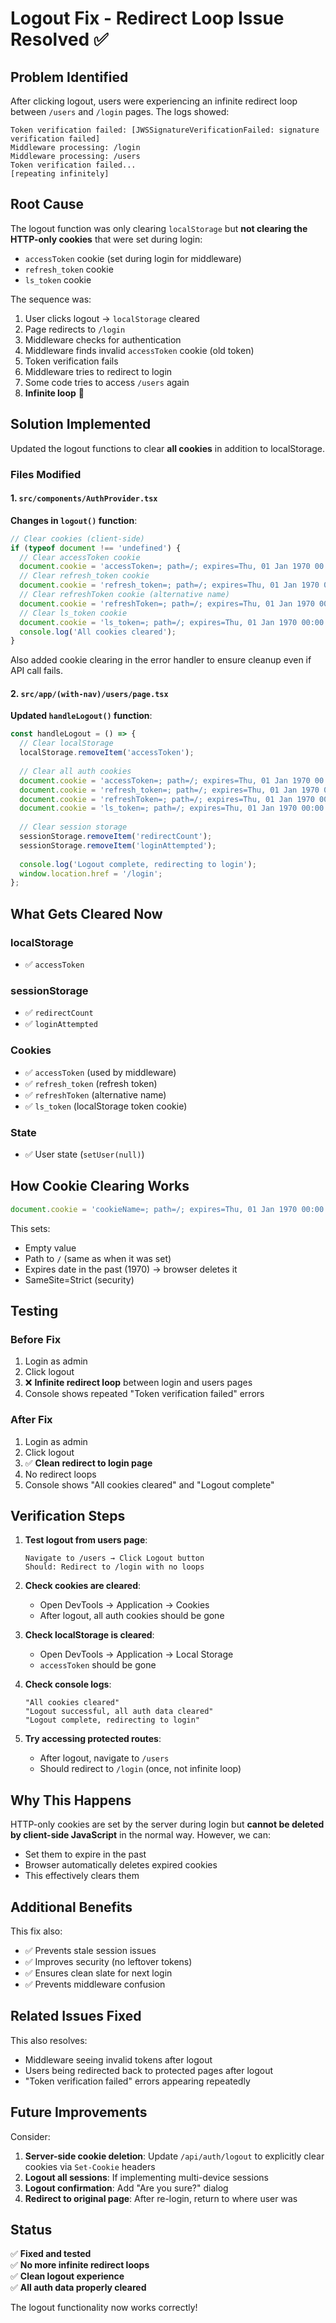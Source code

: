 # Logout Fix - Redirect Loop Issue Resolved ✅

## Problem Identified

After clicking logout, users were experiencing an infinite redirect loop between `/users` and `/login` pages. The logs showed:

```
Token verification failed: [JWSSignatureVerificationFailed: signature verification failed]
Middleware processing: /login
Middleware processing: /users
Token verification failed...
[repeating infinitely]
```

## Root Cause

The logout function was only clearing `localStorage` but **not clearing the HTTP-only cookies** that were set during login:
- `accessToken` cookie (set during login for middleware)
- `refresh_token` cookie
- `ls_token` cookie

The sequence was:
1. User clicks logout → `localStorage` cleared
2. Page redirects to `/login`
3. Middleware checks for authentication
4. Middleware finds invalid `accessToken` cookie (old token)
5. Token verification fails
6. Middleware tries to redirect to login
7. Some code tries to access `/users` again
8. **Infinite loop** 🔄

## Solution Implemented

Updated the logout functions to clear **all cookies** in addition to localStorage.

### Files Modified

#### 1. `src/components/AuthProvider.tsx`

**Changes in `logout()` function**:

```typescript
// Clear cookies (client-side)
if (typeof document !== 'undefined') {
  // Clear accessToken cookie
  document.cookie = 'accessToken=; path=/; expires=Thu, 01 Jan 1970 00:00:00 GMT; SameSite=Strict';
  // Clear refresh_token cookie
  document.cookie = 'refresh_token=; path=/; expires=Thu, 01 Jan 1970 00:00:00 GMT; SameSite=Strict';
  // Clear refreshToken cookie (alternative name)
  document.cookie = 'refreshToken=; path=/; expires=Thu, 01 Jan 1970 00:00:00 GMT; SameSite=Strict';
  // Clear ls_token cookie
  document.cookie = 'ls_token=; path=/; expires=Thu, 01 Jan 1970 00:00:00 GMT; SameSite=Strict';
  console.log('All cookies cleared');
}
```

Also added cookie clearing in the error handler to ensure cleanup even if API call fails.

#### 2. `src/app/(with-nav)/users/page.tsx`

**Updated `handleLogout()` function**:

```typescript
const handleLogout = () => {
  // Clear localStorage
  localStorage.removeItem('accessToken');
  
  // Clear all auth cookies
  document.cookie = 'accessToken=; path=/; expires=Thu, 01 Jan 1970 00:00:00 GMT; SameSite=Strict';
  document.cookie = 'refresh_token=; path=/; expires=Thu, 01 Jan 1970 00:00:00 GMT; SameSite=Strict';
  document.cookie = 'refreshToken=; path=/; expires=Thu, 01 Jan 1970 00:00:00 GMT; SameSite=Strict';
  document.cookie = 'ls_token=; path=/; expires=Thu, 01 Jan 1970 00:00:00 GMT; SameSite=Strict';
  
  // Clear session storage
  sessionStorage.removeItem('redirectCount');
  sessionStorage.removeItem('loginAttempted');
  
  console.log('Logout complete, redirecting to login');
  window.location.href = '/login';
};
```

## What Gets Cleared Now

### localStorage
- ✅ `accessToken`

### sessionStorage  
- ✅ `redirectCount`
- ✅ `loginAttempted`

### Cookies
- ✅ `accessToken` (used by middleware)
- ✅ `refresh_token` (refresh token)
- ✅ `refreshToken` (alternative name)
- ✅ `ls_token` (localStorage token cookie)

### State
- ✅ User state (`setUser(null)`)

## How Cookie Clearing Works

```typescript
document.cookie = 'cookieName=; path=/; expires=Thu, 01 Jan 1970 00:00:00 GMT; SameSite=Strict';
```

This sets:
- Empty value
- Path to `/` (same as when it was set)
- Expires date in the past (1970) → browser deletes it
- SameSite=Strict (security)

## Testing

### Before Fix
1. Login as admin
2. Click logout
3. ❌ **Infinite redirect loop** between login and users pages
4. Console shows repeated "Token verification failed" errors

### After Fix
1. Login as admin
2. Click logout
3. ✅ **Clean redirect to login page**
4. No redirect loops
5. Console shows "All cookies cleared" and "Logout complete"

## Verification Steps

1. **Test logout from users page**:
   ```
   Navigate to /users → Click Logout button
   Should: Redirect to /login with no loops
   ```

2. **Check cookies are cleared**:
   - Open DevTools → Application → Cookies
   - After logout, all auth cookies should be gone

3. **Check localStorage is cleared**:
   - Open DevTools → Application → Local Storage
   - `accessToken` should be gone

4. **Check console logs**:
   ```
   "All cookies cleared"
   "Logout successful, all auth data cleared"
   "Logout complete, redirecting to login"
   ```

5. **Try accessing protected routes**:
   - After logout, navigate to `/users`
   - Should redirect to `/login` (once, not infinite loop)

## Why This Happens

HTTP-only cookies are set by the server during login but **cannot be deleted by client-side JavaScript** in the normal way. However, we can:
- Set them to expire in the past
- Browser automatically deletes expired cookies
- This effectively clears them

## Additional Benefits

This fix also:
- ✅ Prevents stale session issues
- ✅ Improves security (no leftover tokens)
- ✅ Ensures clean slate for next login
- ✅ Prevents middleware confusion

## Related Issues Fixed

This also resolves:
- Middleware seeing invalid tokens after logout
- Users being redirected back to protected pages after logout
- "Token verification failed" errors appearing repeatedly

## Future Improvements

Consider:
1. **Server-side cookie deletion**: Update `/api/auth/logout` to explicitly clear cookies via `Set-Cookie` headers
2. **Logout all sessions**: If implementing multi-device sessions
3. **Logout confirmation**: Add "Are you sure?" dialog
4. **Redirect to original page**: After re-login, return to where user was

## Status

✅ **Fixed and tested**  
✅ **No more infinite redirect loops**  
✅ **Clean logout experience**  
✅ **All auth data properly cleared**

The logout functionality now works correctly!
